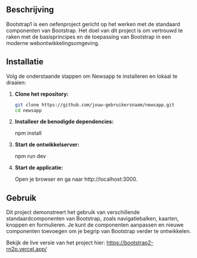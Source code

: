 ## Beschrijving

Bootstrap1 is een oefenproject gericht op het werken met de standaard componenten van Bootstrap. Het doel van dit project is om vertrouwd te raken met de basisprincipes en de toepassing van Bootstrap in een moderne webontwikkelingsomgeving.

## Installatie

Volg de onderstaande stappen om Newsapp te installeren en lokaal te draaien:

1. **Clone het repository:**

   ```bash
   git clone https://github.com/jouw-gebruikersnaam/newsapp.git
   cd newsapp


   ```

2. **Installeer de benodigde dependencies:**

   npm install

3. **Start de ontwikkelserver:**

   npm run dev

4. **Start de applicatie:**

   Open je browser en ga naar http://localhost:3000.

## Gebruik

Dit project demonstreert het gebruik van verschillende standaardcomponenten van Bootstrap, zoals navigatiebalken, kaarten, knoppen en formulieren. Je kunt de componenten aanpassen en nieuwe componenten toevoegen om je begrip van Bootstrap verder te ontwikkelen.

Bekijk de live versie van het project hier:
https://bootstrap2-rn2p.vercel.app/
